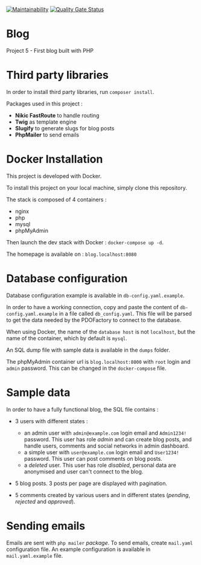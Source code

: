 [![Maintainability](https://api.codeclimate.com/v1/badges/3031ba24ea94a94ee13b/maintainability)](https://codeclimate.com/github/OlivierFL/blog/maintainability) 
[![Quality Gate Status](https://sonarcloud.io/api/project_badges/measure?project=OlivierFL_blog&metric=alert_status)](https://sonarcloud.io/dashboard?id=OlivierFL_blog)

# Blog
Project 5 - First blog built with PHP

# Third party libraries

In order to install third party libraries, run `composer install`.

Packages used in this project :

- __Nikic FastRoute__ to handle routing
- __Twig__ as template engine
- __Slugify__ to generate slugs for blog posts
- __PhpMailer__ to send emails

# Docker Installation
This project is developed with Docker.

To install this project on your local machine, simply clone this repository.

The stack is composed of 4 containers : 
- nginx
- php
- mysql
- phpMyAdmin

Then launch the dev stack with Docker : `docker-compose up -d`.

The homepage is available on : `blog.localhost:8080`

# Database configuration
Database configuration example is available in `db-config.yaml.example`.

In order to have a working connection, copy and paste the content of `db-config.yaml.example` in a file called `db_config.yaml`.
This file will be parsed to get the data needed by the PDOFactory to connect to the database. 

When using Docker, the name of the `database host` is not `localhost`, but the name of the container, which by default is `mysql`.

An SQL dump file with sample data is available in the `dumps` folder.

The phpMyAdmin container url is `blog.localhost:8000` with `root` login and `admin` password. This can be changed in the `docker-compose` file.

# Sample data

In order to have a fully functional blog, the SQL file contains :

- 3 users with different states :
    - an admin user with `admin@example.com` login email and `Admin1234!` password. This user has role _admin_ and can create blog posts, and handle users, comments and social networks in admin dashboard.
    - a simple user with `user@example.com` login email and `User1234!` password. This user can post comments on blog posts.
    - a _deleted_ user. This user has role _disabled_, personal data are anonymised and user can't connect to the blog.
    
- 5 blog posts. 3 posts per page are displayed with pagination.
- 5 comments created by various users and in different states (_pending_, _rejected_ and _approved_).

# Sending emails

Emails are sent with `php mailer` _package_. To send emails, create `mail.yaml` configuration file. An example configuration is available in `mail.yaml.example` file.
